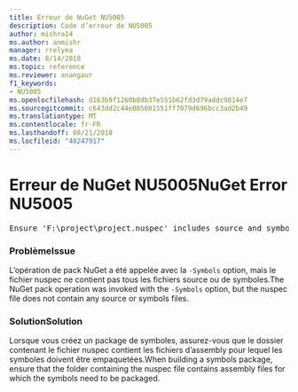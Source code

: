 ```yaml
---
title: Erreur de NuGet NU5005
description: Code d’erreur de NU5005
author: mishra14
ms.author: anmishr
manager: rrelyea
ms.date: 8/14/2018
ms.topic: reference
ms.reviewer: anangaur
f1_keywords:
- NU5005
ms.openlocfilehash: d163b9f1260b8db37e551b62fd3d79addc9814e7
ms.sourcegitcommit: c643dd2c44e085601551ff7079d696bcc3ad2b49
ms.translationtype: MT
ms.contentlocale: fr-FR
ms.lasthandoff: 08/21/2018
ms.locfileid: "40247917"
---
```

# <a name="nuget-error-nu5005"></a><span data-ttu-id="6126f-103">Erreur de NuGet NU5005</span><span class="sxs-lookup"><span data-stu-id="6126f-103">NuGet Error NU5005</span></span>
<pre>Ensure 'F:\project\project.nuspec' includes source and symbol files. For help on building symbols package, visit http://docs.nuget.org/.</pre>

### <a name="issue"></a><span data-ttu-id="6126f-104">Problème</span><span class="sxs-lookup"><span data-stu-id="6126f-104">Issue</span></span>

<span data-ttu-id="6126f-105">L’opération de pack NuGet a été appelée avec la `-Symbols` option, mais le fichier nuspec ne contient pas tous les fichiers source ou de symboles.</span><span class="sxs-lookup"><span data-stu-id="6126f-105">The NuGet pack operation was invoked with the `-Symbols` option, but the nuspec file does not contain any source or symbols files.</span></span>


### <a name="solution"></a><span data-ttu-id="6126f-106">Solution</span><span class="sxs-lookup"><span data-stu-id="6126f-106">Solution</span></span>

<span data-ttu-id="6126f-107">Lorsque vous créez un package de symboles, assurez-vous que le dossier contenant le fichier nuspec contient les fichiers d’assembly pour lequel les symboles doivent être empaquetées.</span><span class="sxs-lookup"><span data-stu-id="6126f-107">When building a symbols package, ensure that the folder containing the nuspec file contains assembly files for which the symbols need to be packaged.</span></span>

